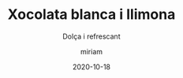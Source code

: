 ---
author: miriam
date: 2020-10-18
published: true
title: Xocolata blanca i llimona
subtitle: Dolça i refrescant
description: Galeta de vainilla amb gotes de xocolata blanca i llimona
image: /uploads/blanca.png
price: 1.5
---